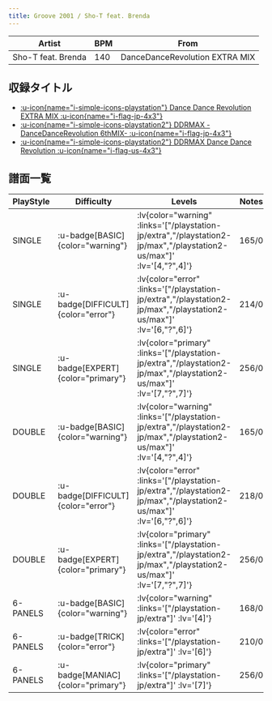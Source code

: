 ```yaml
---
title: Groove 2001 / Sho-T feat. Brenda
---
```


|Artist|BPM|From|
|------|---|----|
|Sho-T feat. Brenda|140|DanceDanceRevolution EXTRA MIX|

## 収録タイトル

- [ :u-icon{name="i-simple-icons-playstation"} Dance Dance Revolution EXTRA MIX :u-icon{name="i-flag-jp-4x3"} ](/playstation-jp/extra)
- [ :u-icon{name="i-simple-icons-playstation2"} DDRMAX -DanceDanceRevolution 6thMIX- :u-icon{name="i-flag-jp-4x3"} ](/playstation2-jp/max)
- [ :u-icon{name="i-simple-icons-playstation2"} DDRMAX Dance Dance Revolution :u-icon{name="i-flag-us-4x3"} ](/playstation2-us/max)

## 譜面一覧

|PlayStyle|Difficulty|Levels|Notes|Movie|
|---------|----------|------|-----|-----|
|SINGLE| :u-badge[BASIC]{color="warning"} | :lv{color="warning" :links='["/playstation-jp/extra","/playstation2-jp/max","/playstation2-us/max"]' :lv='[4,"?",4]'} |165/0||
|SINGLE| :u-badge[DIFFICULT]{color="error"} | :lv{color="error" :links='["/playstation-jp/extra","/playstation2-jp/max","/playstation2-us/max"]' :lv='[6,"?",6]'} |214/0||
|SINGLE| :u-badge[EXPERT]{color="primary"} | :lv{color="primary" :links='["/playstation-jp/extra","/playstation2-jp/max","/playstation2-us/max"]' :lv='[7,"?",7]'} |256/0||
|DOUBLE| :u-badge[BASIC]{color="warning"} | :lv{color="warning" :links='["/playstation-jp/extra","/playstation2-jp/max","/playstation2-us/max"]' :lv='[4,"?",4]'} |165/0||
|DOUBLE| :u-badge[DIFFICULT]{color="error"} | :lv{color="error" :links='["/playstation-jp/extra","/playstation2-jp/max","/playstation2-us/max"]' :lv='[6,"?",6]'} |218/0||
|DOUBLE| :u-badge[EXPERT]{color="primary"} | :lv{color="primary" :links='["/playstation-jp/extra","/playstation2-jp/max","/playstation2-us/max"]' :lv='[7,"?",7]'} |256/0||
|6-PANELS| :u-badge[BASIC]{color="warning"} | :lv{color="warning" :links='["/playstation-jp/extra"]' :lv='[4]'} |168/0||
|6-PANELS| :u-badge[TRICK]{color="error"} | :lv{color="error" :links='["/playstation-jp/extra"]' :lv='[6]'} |210/0||
|6-PANELS| :u-badge[MANIAC]{color="primary"} | :lv{color="primary" :links='["/playstation-jp/extra"]' :lv='[7]'} |256/0||
